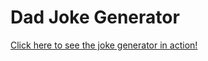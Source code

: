 # Dad Joke Generator
[Click here to see the joke generator in action!](https://danielecollins.github.io/Dad-Joke-Generator/) 

